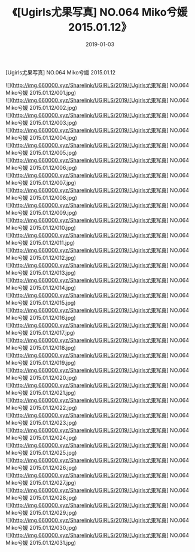 ﻿---
layout: post
title:  《[Ugirls尤果写真] NO.064 Miko兮媛 2015.01.12》
date:   2019-01-03
img: http://img.660000.xyz/Sharelink/UGIRLS/2019/[Ugirls尤果写真] NO.064 Miko兮媛 2015.01.12/000.jpg
categories: [美女, 清纯, 唯美]
---

[Ugirls尤果写真] NO.064 Miko兮媛 2015.01.12

 ![](http://img.660000.xyz/Sharelink/UGIRLS/2019/[Ugirls尤果写真] NO.064 Miko兮媛 2015.01.12/001.jpg) <br>![](http://img.660000.xyz/Sharelink/UGIRLS/2019/[Ugirls尤果写真] NO.064 Miko兮媛 2015.01.12/002.jpg) <br>![](http://img.660000.xyz/Sharelink/UGIRLS/2019/[Ugirls尤果写真] NO.064 Miko兮媛 2015.01.12/003.jpg) <br>![](http://img.660000.xyz/Sharelink/UGIRLS/2019/[Ugirls尤果写真] NO.064 Miko兮媛 2015.01.12/004.jpg) <br>![](http://img.660000.xyz/Sharelink/UGIRLS/2019/[Ugirls尤果写真] NO.064 Miko兮媛 2015.01.12/005.jpg) <br>![](http://img.660000.xyz/Sharelink/UGIRLS/2019/[Ugirls尤果写真] NO.064 Miko兮媛 2015.01.12/006.jpg) <br>![](http://img.660000.xyz/Sharelink/UGIRLS/2019/[Ugirls尤果写真] NO.064 Miko兮媛 2015.01.12/007.jpg) <br>![](http://img.660000.xyz/Sharelink/UGIRLS/2019/[Ugirls尤果写真] NO.064 Miko兮媛 2015.01.12/008.jpg) <br>![](http://img.660000.xyz/Sharelink/UGIRLS/2019/[Ugirls尤果写真] NO.064 Miko兮媛 2015.01.12/009.jpg) <br>![](http://img.660000.xyz/Sharelink/UGIRLS/2019/[Ugirls尤果写真] NO.064 Miko兮媛 2015.01.12/010.jpg) <br>![](http://img.660000.xyz/Sharelink/UGIRLS/2019/[Ugirls尤果写真] NO.064 Miko兮媛 2015.01.12/011.jpg) <br>![](http://img.660000.xyz/Sharelink/UGIRLS/2019/[Ugirls尤果写真] NO.064 Miko兮媛 2015.01.12/012.jpg) <br>![](http://img.660000.xyz/Sharelink/UGIRLS/2019/[Ugirls尤果写真] NO.064 Miko兮媛 2015.01.12/013.jpg) <br>![](http://img.660000.xyz/Sharelink/UGIRLS/2019/[Ugirls尤果写真] NO.064 Miko兮媛 2015.01.12/014.jpg) <br>![](http://img.660000.xyz/Sharelink/UGIRLS/2019/[Ugirls尤果写真] NO.064 Miko兮媛 2015.01.12/015.jpg) <br>![](http://img.660000.xyz/Sharelink/UGIRLS/2019/[Ugirls尤果写真] NO.064 Miko兮媛 2015.01.12/016.jpg) <br>![](http://img.660000.xyz/Sharelink/UGIRLS/2019/[Ugirls尤果写真] NO.064 Miko兮媛 2015.01.12/017.jpg) <br>![](http://img.660000.xyz/Sharelink/UGIRLS/2019/[Ugirls尤果写真] NO.064 Miko兮媛 2015.01.12/018.jpg) <br>![](http://img.660000.xyz/Sharelink/UGIRLS/2019/[Ugirls尤果写真] NO.064 Miko兮媛 2015.01.12/019.jpg) <br>![](http://img.660000.xyz/Sharelink/UGIRLS/2019/[Ugirls尤果写真] NO.064 Miko兮媛 2015.01.12/020.jpg) <br>![](http://img.660000.xyz/Sharelink/UGIRLS/2019/[Ugirls尤果写真] NO.064 Miko兮媛 2015.01.12/021.jpg) <br>![](http://img.660000.xyz/Sharelink/UGIRLS/2019/[Ugirls尤果写真] NO.064 Miko兮媛 2015.01.12/022.jpg) <br>![](http://img.660000.xyz/Sharelink/UGIRLS/2019/[Ugirls尤果写真] NO.064 Miko兮媛 2015.01.12/023.jpg) <br>![](http://img.660000.xyz/Sharelink/UGIRLS/2019/[Ugirls尤果写真] NO.064 Miko兮媛 2015.01.12/024.jpg) <br>![](http://img.660000.xyz/Sharelink/UGIRLS/2019/[Ugirls尤果写真] NO.064 Miko兮媛 2015.01.12/025.jpg) <br>![](http://img.660000.xyz/Sharelink/UGIRLS/2019/[Ugirls尤果写真] NO.064 Miko兮媛 2015.01.12/026.jpg) <br>![](http://img.660000.xyz/Sharelink/UGIRLS/2019/[Ugirls尤果写真] NO.064 Miko兮媛 2015.01.12/027.jpg) <br>![](http://img.660000.xyz/Sharelink/UGIRLS/2019/[Ugirls尤果写真] NO.064 Miko兮媛 2015.01.12/028.jpg) <br>![](http://img.660000.xyz/Sharelink/UGIRLS/2019/[Ugirls尤果写真] NO.064 Miko兮媛 2015.01.12/029.jpg) <br>![](http://img.660000.xyz/Sharelink/UGIRLS/2019/[Ugirls尤果写真] NO.064 Miko兮媛 2015.01.12/030.jpg) <br>![](http://img.660000.xyz/Sharelink/UGIRLS/2019/[Ugirls尤果写真] NO.064 Miko兮媛 2015.01.12/031.jpg) <br>